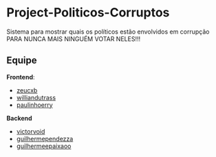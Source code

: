 # Project-Politicos-Corruptos

Sistema para mostrar quais os políticos estão envolvidos em corrupção PARA NUNCA MAIS NINGUÉM VOTAR NELES!!!

## Equipe

**Frontend**:
- [zeucxb](https://github.com/zeucxb)
- [williandutrass](https://github.com/williandutrass)
- [paulinhoerry](https://github.com/paulinhoerry)

**Backend**
- [victorvoid](https://github.com/victorvoid)
- [guilhermependezza](https://github.com/guilhermependezza)
- [guilhermeepaixaoo](https://github.com/guilhermeepaixaoo)
